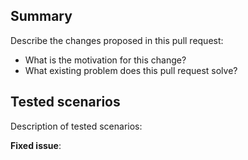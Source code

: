 <!-- 🎉 Thank you for submitting a pull request! 🎉  -->

## Summary
Describe the changes proposed in this pull request:
- What is the motivation for this change?
- What existing problem does this pull request solve?


## Tested scenarios
Description of tested scenarios:

**Fixed issue**:  <!-- #-prefixed issue number -->